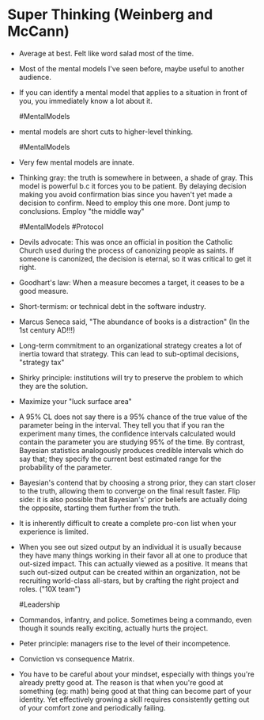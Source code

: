 # Super Thinking (Weinberg and McCann)

- Average at best. Felt like word salad most of the time.

- Most of the mental models I've seen before, maybe useful to another audience.

- If you can identify a mental model that applies to a situation in front of you, you immediately know a lot about it.

  #MentalModels

- mental models are short cuts to higher-level thinking.

  #MentalModels

- Very few mental models are innate.

- Thinking gray: the truth is somewhere in between, a shade of gray.
   This model is powerful b.c it forces you to be patient. By delaying decision making you avoid confirmation bias since you haven't yet made a decision to confirm.
   Need to employ this one more.  Dont jump to conclusions.  Employ "the middle way"

  #MentalModels #Protocol

- Devils advocate: This was once an official in position the Catholic Church used during the process of canonizing people as saints. If someone is canonized, the decision is eternal, so it was critical to get it right.

- Goodhart's law: When a measure becomes a target, it ceases to be a good measure.

- Short-termism: or technical debt in the software industry.

- Marcus Seneca said, "The abundance of books is a distraction" (In the 1st century AD!!!)

- Long-term commitment to an organizational strategy creates a lot of inertia toward that strategy. This can lead to sub-optimal decisions, "strategy tax"

- Shirky principle: institutions will try to preserve the problem to which they are the solution.

- Maximize your "luck surface area"

- A 95% CL does not say there is a 95% chance of the true value of the parameter being in the interval. They tell you that if you ran the experiment many times, the confidence intervals calculated would contain the parameter you are studying 95% of the time.
  By contrast, Bayesian statistics analogously produces credible intervals which do say that; they specify the current best estimated range for the probability of the parameter.

- Bayesian's contend that by choosing a strong prior, they can start closer to the truth, allowing them to converge on the final result faster.
  Flip side: it is also possible that Bayesian's' prior beliefs are actually doing the opposite, starting them further from the truth.

- It is inherently difficult to create a complete pro-con list when your experience is limited.

- When you see out sized output by an individual it is usually because they have many things working in their favor all at one to produce that out-sized impact. This can actually viewed as a positive. It means that such out-sized output can be created within an organization, not be recruiting world-class all-stars, but by crafting the right project and roles. ("10X team")

  #Leadership

- Commandos, infantry, and police.  Sometimes being a commando, even though it sounds really exciting, actually hurts the project.

- Peter principle: managers rise to the level of their incompetence.

- Conviction vs consequence Matrix.

- You have to be careful about your mindset, especially with things you're already pretty good at. The reason is that when you're good at something (eg: math) being good at that thing can become part of your identity. Yet effectively growing a skill requires consistently getting out of your comfort zone and periodically failing. 